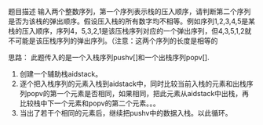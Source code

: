 题目描述
    输入两个整数序列，第一个序列表示栈的压入顺序，请判断第二个序列是否为该栈的弹出顺序。假设压入栈的所有数字均不相等。例如序列1,2,3,4,5是某栈的压入顺序，序列4，5,3,2,1是该压栈序列对应的一个弹出序列，但4,3,5,1,2就不可能是该压栈序列的弹出序列。（注意：这两个序列的长度是相等的
    
思路：
此题传入的是一个入栈序列pushv[]和一个出栈序列popv[].
1. 创建一个辅助栈aidstack。
2. 逐个把入栈序列的元素入栈到aidstack中，同时比较当前入栈的元素和出栈序列popv的第一个元素是否相同，如果相同，把此元素从aidstack中出栈，再比较栈中下一个元素和popv的第二个元素。。。
3. 当出了若干个相同的元素后，继续把pushv中的数据入栈。以此循环。
